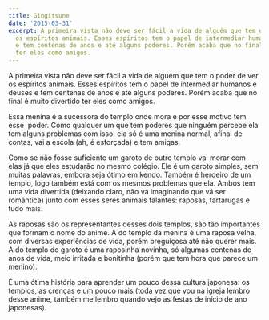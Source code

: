 ```yaml
---
title: Gingitsune
date: '2015-03-31'
excerpt: A primeira vista não deve ser fácil a vida de alguém que tem o poder de ver
  os espíritos animais. Esses espíritos tem o papel de intermediar humanos e deuses
  e tem centenas de anos e até alguns poderes. Porém acaba que no final é muito divertido
  ter eles como amigos.
---
```




A primeira vista não deve ser fácil a vida de alguém que tem o poder de
ver os espíritos animais. Esses espíritos tem o papel de intermediar
humanos e deuses e tem centenas de anos e até alguns poderes. Porém
acaba que no final é muito divertido ter eles como amigos.

Essa menina é a sucessora do templo onde mora e por esse motivo tem
esse  poder. Como qualquer um que tem poderes que ninguém percebe ela
tem alguns problemas com isso: ela só é uma menina normal, afinal de
contas, vai a escola (ah, é esforçada) e tem amigas.

Como se não fosse suficiente um garoto de outro templo vai morar com
elas já que eles estudarão no mesmo colégio. Ele é um garoto simples,
sem muitas palavras, embora seja ótimo em kendo. Também é herdeiro de um
templo, logo também está com os mesmos problemas que ela. Ambos tem uma
vida divertida (deixando claro, não vá imaginando que vá ser romântica)
junto com esses seres animais falantes: raposas, tartarugas e tudo mais.

As raposas são os representantes desses dois templos, são tão
importantes que formam o nome do anime. A do templo da menina é uma
raposa velha, com diversas experiências de vida, porém preguiçosa até
não querer mais. A do templo do garoto é uma raposinha novinha, só
algumas centenas de anos de vida, meio irritada e bonitinha (porém que
tem hora que parece um menino).

É uma ótima história para aprender um pouco dessa cultura japonesa: os
templos, as crenças e um pouco mais (toda vez que vou na igreja lembro
desse anime, também me lembro quando vejo as festas de início de ano
japonesas).


